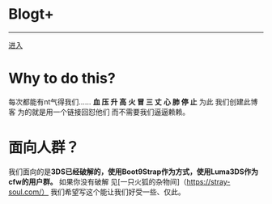 # Blogt+
---
[进入](https://blogts.theopse.org/)

# Why to do this?
每次都能有nt气得我们……
**血 压 升 高**
**火 冒 三 丈**
**心 肺 停 止**
为此 我们创建此博客 为的就是用一个链接回怼他们 而不需要我们逼逼赖赖。
# 面向人群？
我们面向的是**3DS已经破解的，使用Boot9Strap作为方式，使用Luma3DS作为cfw的用户群。**
如果你没有破解 见[一只火狐的杂物间]（https://stray-soul.com/）
我们希望写这个能让我们好受一些、仅此。
